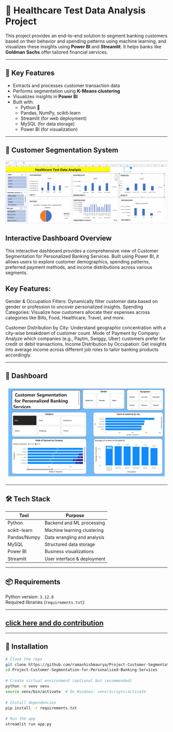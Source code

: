 # 🧠 Healthcare Test Data Analysis Project

This project provides an end-to-end solution to segment banking customers based on their behavior and spending patterns using machine learning, and visualizes these insights using **Power BI** and **Streamlit**. It helps banks like **Goldman Sachs** offer tailored financial services.


---

## 📌 Key Features

- Extracts and processes customer transaction data
- Performs segmentation using **K-Means clustering**
- Visualizes insights in **Power BI**
- Built with:
  - Python 🐍
  - Pandas, NumPy, scikit-learn
  - Streamlit (for web deployment)
  - MySQL (for data storage)
  - Power BI (for visualization)

---
## 📸 Customer Segmentation System 
![App Screenshot](https://github.com/ramashishmaurya/Healthcare-Test-Data-Analysis-project/blob/main/Screenshot%202025-09-09%20090010.png)

## Interactive Dashboard Overview
   This interactive dashboard provides a comprehensive view of Customer Segmentation for Personalized Banking Services. Built using Power BI, it allows users to explore customer demographics, spending patterns, preferred payment methods, and income distributions across various segments.
   
## Key Features:
 Gender & Occupation Filters: Dynamically filter customer data based on gender or profession to uncover personalized insights.
 Spending Categories: Visualize how customers allocate their expenses across categories like Bills, Food, Healthcare, Travel, and more.
 
 Customer Distribution by City:
 Understand geographic concentration with a city-wise breakdown of customer count.
 Mode of Payment by Company:
 Analyze which companies (e.g., Paytm, Swiggy, Uber) customers prefer for credit or debit transactions.
 Income Distribution by Occupation: Get insights into average income across different job roles to tailor banking products accordingly.
 
---
## 📸 Dashboard 
![App Screenshot](https://github.com/ramashishmaurya/Project-Customer-Segmentation-for-Personalized-Banking-Services/blob/main/powerbi_page-0001.jpg)

-----



## 🛠️ Tech Stack

| Tool        | Purpose                        |
|-------------|--------------------------------|
| Python      | Backend and ML processing      |
| scikit-learn| Machine learning clustering    |
| Pandas/Numpy| Data wrangling and analysis    |
| MySQL       | Structured data storage        |
| Power BI    | Business visualizations        |
| Streamlit   | User interface & deployment    |

---

## 📦 Requirements

Python version: `3.12.8`  
Required libraries (`requirements.txt`):



---

## <a href ='https://1drv.ms/x/c/2ea11dec3ca6bbb3/EaHFXNjwOB1NhiscY4T68qwBBOWEOMCVUTvcscp_SvmVgQ?e=yIoqwG' > click here and do contribution  </a> 

---


## 🚀 Installation

```bash
# Clone the repo
git clone https://github.com/ramashishmaurya/Project-Customer-Segmentation-for-Personalized-Banking-Services.git
cd Project-Customer-Segmentation-for-Personalized-Banking-Services

# Create virtual environment (optional but recommended)
python -m venv venv
source venv/bin/activate  # On Windows: venv\Scripts\activate

# Install dependencies
pip install -r requirements.txt

# Run the app
streamlit run app.py

